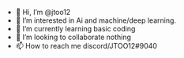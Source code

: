 - 👋 Hi, I’m @jtoo12
- 👀 I’m interested in Ai and machine/deep learning.
- 🌱 I’m currently learning basic coding
- 💞️ I’m looking to collaborate nothing
- 📫 How to reach me discord/JTOO12#9040

<!---
jtoo12/jtoo12 is a ✨ special ✨ repository because its `README.md` (this file) appears on your GitHub profile.
You can click the Preview link to take a look at your changes.
--->
